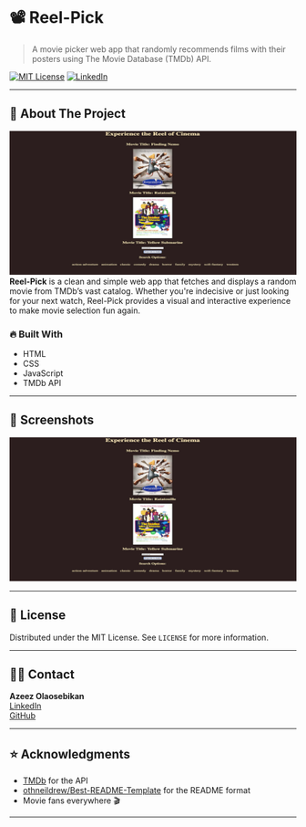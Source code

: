 # 📽️ Reel-Pick

> A movie picker web app that randomly recommends films with their posters using The Movie Database (TMDb) API.

[![MIT License](https://img.shields.io/badge/License-MIT-blue.svg)](LICENSE)
[![LinkedIn](https://img.shields.io/badge/Connect-Azeez-blue?logo=linkedin&style=flat&labelColor=0077B5)](https://www.linkedin.com/in/azeezolaosebikan)

---

## 🧠 About The Project
![Reel-Pick Screenshot](./assets/reel-pick.png)
**Reel-Pick** is a clean and simple web app that fetches and displays a random movie from TMDb’s vast catalog. Whether you're indecisive or just looking for your next watch, Reel-Pick provides a visual and interactive experience to make movie selection fun again.

### 🔥 Built With

- HTML  
- CSS  
- JavaScript  
- TMDb API

---

## 📸 Screenshots

![Reel-Pick Preview](./assets/reel-pick.png) <!-- Replace with actual image path -->

---

## 📄 License

Distributed under the MIT License. See `LICENSE` for more information.

---

## 🙋‍♂️ Contact

**Azeez Olaosebikan**  
[LinkedIn](https://www.linkedin.com/in/azeezolaosebikan)  
[GitHub](https://github.com/ozazeez)

---

## ⭐ Acknowledgments

- [TMDb](https://www.themoviedb.org/) for the API  
- [othneildrew/Best-README-Template](https://github.com/othneildrew/Best-README-Template) for the README format  
- Movie fans everywhere 🎬

---
